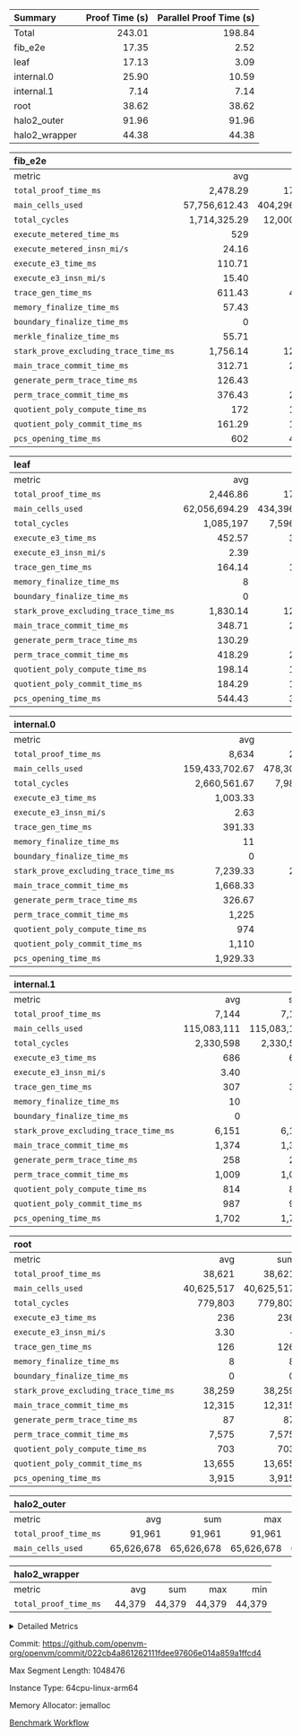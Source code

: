 | Summary | Proof Time (s) | Parallel Proof Time (s) |
|:---|---:|---:|
| Total |  243.01 |  198.84 |
| fib_e2e |  17.35 |  2.52 |
| leaf |  17.13 |  3.09 |
| internal.0 |  25.90 |  10.59 |
| internal.1 |  7.14 |  7.14 |
| root |  38.62 |  38.62 |
| halo2_outer |  91.96 |  91.96 |
| halo2_wrapper |  44.38 |  44.38 |


| fib_e2e |||||
|:---|---:|---:|---:|---:|
|metric|avg|sum|max|min|
| `total_proof_time_ms ` |  2,478.29 |  17,348 |  2,522 |  2,390 |
| `main_cells_used     ` |  57,756,612.43 |  404,296,287 |  58,897,797 |  51,100,890 |
| `total_cycles        ` |  1,714,325.29 |  12,000,277 |  1,747,600 |  1,515,177 |
| `execute_metered_time_ms` |  529 | -          | -          | -          |
| `execute_metered_insn_mi/s` |  24.16 | -          |  24.16 |  24.16 |
| `execute_e3_time_ms  ` |  110.71 |  775 |  114 |  101 |
| `execute_e3_insn_mi/s` |  15.40 | -          |  15.54 |  14.91 |
| `trace_gen_time_ms   ` |  611.43 |  4,280 |  658 |  463 |
| `memory_finalize_time_ms` |  57.43 |  402 |  61 |  56 |
| `boundary_finalize_time_ms` |  0 |  0 |  0 |  0 |
| `merkle_finalize_time_ms` |  55.71 |  390 |  59 |  55 |
| `stark_prove_excluding_trace_time_ms` |  1,756.14 |  12,293 |  1,815 |  1,734 |
| `main_trace_commit_time_ms` |  312.71 |  2,189 |  340 |  307 |
| `generate_perm_trace_time_ms` |  126.43 |  885 |  134 |  122 |
| `perm_trace_commit_time_ms` |  376.43 |  2,635 |  398 |  371 |
| `quotient_poly_compute_time_ms` |  172 |  1,204 |  181 |  165 |
| `quotient_poly_commit_time_ms` |  161.29 |  1,129 |  192 |  154 |
| `pcs_opening_time_ms ` |  602 |  4,214 |  610 |  598 |

| leaf |||||
|:---|---:|---:|---:|---:|
|metric|avg|sum|max|min|
| `total_proof_time_ms ` |  2,446.86 |  17,128 |  3,087 |  2,254 |
| `main_cells_used     ` |  62,056,694.29 |  434,396,860 |  69,972,690 |  59,336,135 |
| `total_cycles        ` |  1,085,197 |  7,596,379 |  1,244,932 |  1,029,453 |
| `execute_e3_time_ms  ` |  452.57 |  3,168 |  481 |  441 |
| `execute_e3_insn_mi/s` |  2.39 | -          |  2.59 |  2.31 |
| `trace_gen_time_ms   ` |  164.14 |  1,149 |  190 |  150 |
| `memory_finalize_time_ms` |  8 |  56 |  8 |  8 |
| `boundary_finalize_time_ms` |  0 |  0 |  0 |  0 |
| `stark_prove_excluding_trace_time_ms` |  1,830.14 |  12,811 |  2,426 |  1,657 |
| `main_trace_commit_time_ms` |  348.71 |  2,441 |  451 |  317 |
| `generate_perm_trace_time_ms` |  130.29 |  912 |  178 |  117 |
| `perm_trace_commit_time_ms` |  418.29 |  2,928 |  565 |  371 |
| `quotient_poly_compute_time_ms` |  198.14 |  1,387 |  245 |  176 |
| `quotient_poly_commit_time_ms` |  184.29 |  1,290 |  242 |  167 |
| `pcs_opening_time_ms ` |  544.43 |  3,811 |  737 |  486 |

| internal.0 |||||
|:---|---:|---:|---:|---:|
|metric|avg|sum|max|min|
| `total_proof_time_ms ` |  8,634 |  25,902 |  10,593 |  4,729 |
| `main_cells_used     ` |  159,433,702.67 |  478,301,108 |  205,758,827 |  68,557,107 |
| `total_cycles        ` |  2,660,561.67 |  7,981,685 |  3,422,816 |  1,151,467 |
| `execute_e3_time_ms  ` |  1,003.33 |  3,010 |  1,290 |  449 |
| `execute_e3_insn_mi/s` |  2.63 | -          |  2.68 |  2.56 |
| `trace_gen_time_ms   ` |  391.33 |  1,174 |  500 |  182 |
| `memory_finalize_time_ms` |  11 |  33 |  13 |  9 |
| `boundary_finalize_time_ms` |  0 |  0 |  0 |  0 |
| `stark_prove_excluding_trace_time_ms` |  7,239.33 |  21,718 |  8,811 |  4,098 |
| `main_trace_commit_time_ms` |  1,668.33 |  5,005 |  2,087 |  835 |
| `generate_perm_trace_time_ms` |  326.67 |  980 |  405 |  174 |
| `perm_trace_commit_time_ms` |  1,225 |  3,675 |  1,504 |  667 |
| `quotient_poly_compute_time_ms` |  974 |  2,922 |  1,209 |  513 |
| `quotient_poly_commit_time_ms` |  1,110 |  3,330 |  1,313 |  705 |
| `pcs_opening_time_ms ` |  1,929.33 |  5,788 |  2,299 |  1,199 |

| internal.1 |||||
|:---|---:|---:|---:|---:|
|metric|avg|sum|max|min|
| `total_proof_time_ms ` |  7,144 |  7,144 |  7,144 |  7,144 |
| `main_cells_used     ` |  115,083,111 |  115,083,111 |  115,083,111 |  115,083,111 |
| `total_cycles        ` |  2,330,598 |  2,330,598 |  2,330,598 |  2,330,598 |
| `execute_e3_time_ms  ` |  686 |  686 |  686 |  686 |
| `execute_e3_insn_mi/s` |  3.40 | -          |  3.40 |  3.40 |
| `trace_gen_time_ms   ` |  307 |  307 |  307 |  307 |
| `memory_finalize_time_ms` |  10 |  10 |  10 |  10 |
| `boundary_finalize_time_ms` |  0 |  0 |  0 |  0 |
| `stark_prove_excluding_trace_time_ms` |  6,151 |  6,151 |  6,151 |  6,151 |
| `main_trace_commit_time_ms` |  1,374 |  1,374 |  1,374 |  1,374 |
| `generate_perm_trace_time_ms` |  258 |  258 |  258 |  258 |
| `perm_trace_commit_time_ms` |  1,009 |  1,009 |  1,009 |  1,009 |
| `quotient_poly_compute_time_ms` |  814 |  814 |  814 |  814 |
| `quotient_poly_commit_time_ms` |  987 |  987 |  987 |  987 |
| `pcs_opening_time_ms ` |  1,702 |  1,702 |  1,702 |  1,702 |

| root |||||
|:---|---:|---:|---:|---:|
|metric|avg|sum|max|min|
| `total_proof_time_ms ` |  38,621 |  38,621 |  38,621 |  38,621 |
| `main_cells_used     ` |  40,625,517 |  40,625,517 |  40,625,517 |  40,625,517 |
| `total_cycles        ` |  779,803 |  779,803 |  779,803 |  779,803 |
| `execute_e3_time_ms  ` |  236 |  236 |  236 |  236 |
| `execute_e3_insn_mi/s` |  3.30 | -          |  3.30 |  3.30 |
| `trace_gen_time_ms   ` |  126 |  126 |  126 |  126 |
| `memory_finalize_time_ms` |  8 |  8 |  8 |  8 |
| `boundary_finalize_time_ms` |  0 |  0 |  0 |  0 |
| `stark_prove_excluding_trace_time_ms` |  38,259 |  38,259 |  38,259 |  38,259 |
| `main_trace_commit_time_ms` |  12,315 |  12,315 |  12,315 |  12,315 |
| `generate_perm_trace_time_ms` |  87 |  87 |  87 |  87 |
| `perm_trace_commit_time_ms` |  7,575 |  7,575 |  7,575 |  7,575 |
| `quotient_poly_compute_time_ms` |  703 |  703 |  703 |  703 |
| `quotient_poly_commit_time_ms` |  13,655 |  13,655 |  13,655 |  13,655 |
| `pcs_opening_time_ms ` |  3,915 |  3,915 |  3,915 |  3,915 |

| halo2_outer |||||
|:---|---:|---:|---:|---:|
|metric|avg|sum|max|min|
| `total_proof_time_ms ` |  91,961 |  91,961 |  91,961 |  91,961 |
| `main_cells_used     ` |  65,626,678 |  65,626,678 |  65,626,678 |  65,626,678 |

| halo2_wrapper |||||
|:---|---:|---:|---:|---:|
|metric|avg|sum|max|min|
| `total_proof_time_ms ` |  44,379 |  44,379 |  44,379 |  44,379 |



<details>
<summary>Detailed Metrics</summary>

|  | prove_time_ms | prove_for_evm_time_ms | memory_finalize_time_ms | insns | execute_metered_time_ms | execute_metered_insn_mi/s | execute_e3_time_ms | execute_e3_insn_mi/s | boundary_finalize_time_ms | app proof_time_ms | agg_layer_time_ms |
| --- | --- | --- | --- | --- | --- | --- | --- | --- | --- | --- |
|  | 91,976 | 44,379 | 8 | 779,804 | 210 | 3.70 | 235 | 3.31 | 0 | 41,697 | 38,638 | 

| group | total_proof_time_ms | single_leaf_agg_time_ms | single_internal_agg_time_ms | num_segments | num_children | memory_to_vec_partition_time_ms | main_cells_used | insns | fri.log_blowup | execute_segment_time_ms | execute_metered_time_ms | execute_metered_insn_mi/s |
| --- | --- | --- | --- | --- | --- | --- | --- | --- | --- | --- | --- | --- |
| fib_e2e |  |  |  | 7 |  | 24 |  | 12,000,278 | 1 | 5,790 | 529 | 24.16 | 
| halo2_outer | 91,961 |  |  |  |  |  | 65,626,678 |  |  |  |  |  | 
| halo2_wrapper | 44,379 |  |  |  |  |  |  |  |  |  |  |  | 
| internal.0 |  |  | 4,861 |  | 3 |  |  |  | 2 |  |  |  | 
| internal.1 |  |  | 7,276 |  | 3 |  |  |  | 2 |  |  |  | 
| leaf |  | 2,823 |  |  | 1 |  |  |  | 1 |  |  |  | 

| group | air_name | idx | rows | prep_cols | perm_cols | main_cols | cells |
| --- | --- | --- | --- | --- | --- | --- | --- |
| internal.0 | AccessAdapterAir<2> | 0 | 1,048,576 |  | 12 | 11 | 24,117,248 | 
| internal.0 | AccessAdapterAir<2> | 1 | 1,048,576 |  | 12 | 11 | 24,117,248 | 
| internal.0 | AccessAdapterAir<2> | 2 | 524,288 |  | 12 | 11 | 12,058,624 | 
| internal.0 | AccessAdapterAir<4> | 0 | 524,288 |  | 12 | 13 | 13,107,200 | 
| internal.0 | AccessAdapterAir<4> | 1 | 524,288 |  | 12 | 13 | 13,107,200 | 
| internal.0 | AccessAdapterAir<4> | 2 | 262,144 |  | 12 | 13 | 6,553,600 | 
| internal.0 | AccessAdapterAir<8> | 0 | 16,384 |  | 12 | 17 | 475,136 | 
| internal.0 | AccessAdapterAir<8> | 1 | 16,384 |  | 12 | 17 | 475,136 | 
| internal.0 | AccessAdapterAir<8> | 2 | 4,096 |  | 12 | 17 | 118,784 | 
| internal.0 | FriReducedOpeningAir | 0 | 1,048,576 |  | 44 | 27 | 74,448,896 | 
| internal.0 | FriReducedOpeningAir | 1 | 1,048,576 |  | 44 | 27 | 74,448,896 | 
| internal.0 | FriReducedOpeningAir | 2 | 524,288 |  | 44 | 27 | 37,224,448 | 
| internal.0 | JalRangeCheckAir | 0 | 131,072 |  | 16 | 12 | 3,670,016 | 
| internal.0 | JalRangeCheckAir | 1 | 131,072 |  | 16 | 12 | 3,670,016 | 
| internal.0 | JalRangeCheckAir | 2 | 65,536 |  | 16 | 12 | 1,835,008 | 
| internal.0 | NativePoseidon2Air<BabyBearParameters>, 1> | 0 | 262,144 |  | 160 | 398 | 146,276,352 | 
| internal.0 | NativePoseidon2Air<BabyBearParameters>, 1> | 1 | 262,144 |  | 160 | 398 | 146,276,352 | 
| internal.0 | NativePoseidon2Air<BabyBearParameters>, 1> | 2 | 65,536 |  | 160 | 398 | 36,569,088 | 
| internal.0 | PhantomAir | 0 | 65,536 |  | 8 | 6 | 917,504 | 
| internal.0 | PhantomAir | 1 | 65,536 |  | 8 | 6 | 917,504 | 
| internal.0 | PhantomAir | 2 | 16,384 |  | 8 | 6 | 229,376 | 
| internal.0 | ProgramAir | 0 | 131,072 |  | 8 | 10 | 2,359,296 | 
| internal.0 | ProgramAir | 1 | 131,072 |  | 8 | 10 | 2,359,296 | 
| internal.0 | ProgramAir | 2 | 131,072 |  | 8 | 10 | 2,359,296 | 
| internal.0 | VariableRangeCheckerAir | 0 | 262,144 | 2 | 8 | 1 | 2,359,296 | 
| internal.0 | VariableRangeCheckerAir | 1 | 262,144 | 2 | 8 | 1 | 2,359,296 | 
| internal.0 | VariableRangeCheckerAir | 2 | 262,144 | 2 | 8 | 1 | 2,359,296 | 
| internal.0 | VmAirWrapper<AluNativeAdapterAir, FieldArithmeticCoreAir> | 0 | 2,097,152 |  | 20 | 29 | 102,760,448 | 
| internal.0 | VmAirWrapper<AluNativeAdapterAir, FieldArithmeticCoreAir> | 1 | 2,097,152 |  | 20 | 29 | 102,760,448 | 
| internal.0 | VmAirWrapper<AluNativeAdapterAir, FieldArithmeticCoreAir> | 2 | 1,048,576 |  | 20 | 29 | 51,380,224 | 
| internal.0 | VmAirWrapper<BranchNativeAdapterAir, BranchEqualCoreAir<1> | 0 | 524,288 |  | 16 | 23 | 20,447,232 | 
| internal.0 | VmAirWrapper<BranchNativeAdapterAir, BranchEqualCoreAir<1> | 1 | 524,288 |  | 16 | 23 | 20,447,232 | 
| internal.0 | VmAirWrapper<BranchNativeAdapterAir, BranchEqualCoreAir<1> | 2 | 131,072 |  | 16 | 23 | 5,111,808 | 
| internal.0 | VmAirWrapper<NativeAdapterAir<2, 0>, PublicValuesCoreAir> | 0 | 64 |  | 16 | 23 | 2,496 | 
| internal.0 | VmAirWrapper<NativeAdapterAir<2, 0>, PublicValuesCoreAir> | 1 | 64 |  | 16 | 23 | 2,496 | 
| internal.0 | VmAirWrapper<NativeAdapterAir<2, 0>, PublicValuesCoreAir> | 2 | 64 |  | 16 | 23 | 2,496 | 
| internal.0 | VmAirWrapper<NativeLoadStoreAdapterAir<1>, NativeLoadStoreCoreAir<1> | 0 | 1,048,576 |  | 24 | 21 | 47,185,920 | 
| internal.0 | VmAirWrapper<NativeLoadStoreAdapterAir<1>, NativeLoadStoreCoreAir<1> | 1 | 1,048,576 |  | 24 | 21 | 47,185,920 | 
| internal.0 | VmAirWrapper<NativeLoadStoreAdapterAir<1>, NativeLoadStoreCoreAir<1> | 2 | 262,144 |  | 24 | 21 | 11,796,480 | 
| internal.0 | VmAirWrapper<NativeLoadStoreAdapterAir<4>, NativeLoadStoreCoreAir<4> | 0 | 262,144 |  | 24 | 27 | 13,369,344 | 
| internal.0 | VmAirWrapper<NativeLoadStoreAdapterAir<4>, NativeLoadStoreCoreAir<4> | 1 | 262,144 |  | 24 | 27 | 13,369,344 | 
| internal.0 | VmAirWrapper<NativeLoadStoreAdapterAir<4>, NativeLoadStoreCoreAir<4> | 2 | 131,072 |  | 24 | 27 | 6,684,672 | 
| internal.0 | VmAirWrapper<NativeVectorizedAdapterAir<4>, FieldExtensionCoreAir> | 0 | 262,144 |  | 20 | 38 | 15,204,352 | 
| internal.0 | VmAirWrapper<NativeVectorizedAdapterAir<4>, FieldExtensionCoreAir> | 1 | 262,144 |  | 20 | 38 | 15,204,352 | 
| internal.0 | VmAirWrapper<NativeVectorizedAdapterAir<4>, FieldExtensionCoreAir> | 2 | 131,072 |  | 20 | 38 | 7,602,176 | 
| internal.0 | VmConnectorAir | 0 | 2 | 1 | 12 | 5 | 34 | 
| internal.0 | VmConnectorAir | 1 | 2 | 1 | 12 | 5 | 34 | 
| internal.0 | VmConnectorAir | 2 | 2 | 1 | 12 | 5 | 34 | 
| internal.0 | VolatileBoundaryAir | 0 | 262,144 |  | 12 | 12 | 6,291,456 | 
| internal.0 | VolatileBoundaryAir | 1 | 262,144 |  | 12 | 12 | 6,291,456 | 
| internal.0 | VolatileBoundaryAir | 2 | 131,072 |  | 12 | 12 | 3,145,728 | 
| internal.1 | AccessAdapterAir<2> | 3 | 524,288 |  | 12 | 11 | 12,058,624 | 
| internal.1 | AccessAdapterAir<4> | 3 | 262,144 |  | 12 | 13 | 6,553,600 | 
| internal.1 | AccessAdapterAir<8> | 3 | 8,192 |  | 12 | 17 | 237,568 | 
| internal.1 | FriReducedOpeningAir | 3 | 524,288 |  | 44 | 27 | 37,224,448 | 
| internal.1 | JalRangeCheckAir | 3 | 131,072 |  | 16 | 12 | 3,670,016 | 
| internal.1 | NativePoseidon2Air<BabyBearParameters>, 1> | 3 | 131,072 |  | 160 | 398 | 73,138,176 | 
| internal.1 | PhantomAir | 3 | 32,768 |  | 8 | 6 | 458,752 | 
| internal.1 | ProgramAir | 3 | 131,072 |  | 8 | 10 | 2,359,296 | 
| internal.1 | VariableRangeCheckerAir | 3 | 262,144 | 2 | 8 | 1 | 2,359,296 | 
| internal.1 | VmAirWrapper<AluNativeAdapterAir, FieldArithmeticCoreAir> | 3 | 2,097,152 |  | 20 | 29 | 102,760,448 | 
| internal.1 | VmAirWrapper<BranchNativeAdapterAir, BranchEqualCoreAir<1> | 3 | 262,144 |  | 16 | 23 | 10,223,616 | 
| internal.1 | VmAirWrapper<NativeAdapterAir<2, 0>, PublicValuesCoreAir> | 3 | 64 |  | 16 | 23 | 2,496 | 
| internal.1 | VmAirWrapper<NativeLoadStoreAdapterAir<1>, NativeLoadStoreCoreAir<1> | 3 | 524,288 |  | 24 | 21 | 23,592,960 | 
| internal.1 | VmAirWrapper<NativeLoadStoreAdapterAir<4>, NativeLoadStoreCoreAir<4> | 3 | 131,072 |  | 24 | 27 | 6,684,672 | 
| internal.1 | VmAirWrapper<NativeVectorizedAdapterAir<4>, FieldExtensionCoreAir> | 3 | 262,144 |  | 20 | 38 | 15,204,352 | 
| internal.1 | VmConnectorAir | 3 | 2 | 1 | 12 | 5 | 34 | 
| internal.1 | VolatileBoundaryAir | 3 | 262,144 |  | 12 | 12 | 6,291,456 | 
| leaf | AccessAdapterAir<2> | 0 | 262,144 |  | 16 | 11 | 7,077,888 | 
| leaf | AccessAdapterAir<2> | 1 | 262,144 |  | 16 | 11 | 7,077,888 | 
| leaf | AccessAdapterAir<2> | 2 | 262,144 |  | 16 | 11 | 7,077,888 | 
| leaf | AccessAdapterAir<2> | 3 | 262,144 |  | 16 | 11 | 7,077,888 | 
| leaf | AccessAdapterAir<2> | 4 | 262,144 |  | 16 | 11 | 7,077,888 | 
| leaf | AccessAdapterAir<2> | 5 | 262,144 |  | 16 | 11 | 7,077,888 | 
| leaf | AccessAdapterAir<2> | 6 | 262,144 |  | 16 | 11 | 7,077,888 | 
| leaf | AccessAdapterAir<4> | 0 | 131,072 |  | 16 | 13 | 3,801,088 | 
| leaf | AccessAdapterAir<4> | 1 | 131,072 |  | 16 | 13 | 3,801,088 | 
| leaf | AccessAdapterAir<4> | 2 | 131,072 |  | 16 | 13 | 3,801,088 | 
| leaf | AccessAdapterAir<4> | 3 | 131,072 |  | 16 | 13 | 3,801,088 | 
| leaf | AccessAdapterAir<4> | 4 | 131,072 |  | 16 | 13 | 3,801,088 | 
| leaf | AccessAdapterAir<4> | 5 | 131,072 |  | 16 | 13 | 3,801,088 | 
| leaf | AccessAdapterAir<4> | 6 | 131,072 |  | 16 | 13 | 3,801,088 | 
| leaf | AccessAdapterAir<8> | 0 | 4,096 |  | 16 | 17 | 135,168 | 
| leaf | AccessAdapterAir<8> | 1 | 2,048 |  | 16 | 17 | 67,584 | 
| leaf | AccessAdapterAir<8> | 2 | 2,048 |  | 16 | 17 | 67,584 | 
| leaf | AccessAdapterAir<8> | 3 | 2,048 |  | 16 | 17 | 67,584 | 
| leaf | AccessAdapterAir<8> | 4 | 2,048 |  | 16 | 17 | 67,584 | 
| leaf | AccessAdapterAir<8> | 5 | 2,048 |  | 16 | 17 | 67,584 | 
| leaf | AccessAdapterAir<8> | 6 | 4,096 |  | 16 | 17 | 135,168 | 
| leaf | FriReducedOpeningAir | 0 | 524,288 |  | 84 | 27 | 58,195,968 | 
| leaf | FriReducedOpeningAir | 1 | 262,144 |  | 84 | 27 | 29,097,984 | 
| leaf | FriReducedOpeningAir | 2 | 262,144 |  | 84 | 27 | 29,097,984 | 
| leaf | FriReducedOpeningAir | 3 | 262,144 |  | 84 | 27 | 29,097,984 | 
| leaf | FriReducedOpeningAir | 4 | 262,144 |  | 84 | 27 | 29,097,984 | 
| leaf | FriReducedOpeningAir | 5 | 262,144 |  | 84 | 27 | 29,097,984 | 
| leaf | FriReducedOpeningAir | 6 | 262,144 |  | 84 | 27 | 29,097,984 | 
| leaf | JalRangeCheckAir | 0 | 65,536 |  | 28 | 12 | 2,621,440 | 
| leaf | JalRangeCheckAir | 1 | 65,536 |  | 28 | 12 | 2,621,440 | 
| leaf | JalRangeCheckAir | 2 | 65,536 |  | 28 | 12 | 2,621,440 | 
| leaf | JalRangeCheckAir | 3 | 65,536 |  | 28 | 12 | 2,621,440 | 
| leaf | JalRangeCheckAir | 4 | 65,536 |  | 28 | 12 | 2,621,440 | 
| leaf | JalRangeCheckAir | 5 | 65,536 |  | 28 | 12 | 2,621,440 | 
| leaf | JalRangeCheckAir | 6 | 65,536 |  | 28 | 12 | 2,621,440 | 
| leaf | NativePoseidon2Air<BabyBearParameters>, 1> | 0 | 65,536 |  | 312 | 398 | 46,530,560 | 
| leaf | NativePoseidon2Air<BabyBearParameters>, 1> | 1 | 65,536 |  | 312 | 398 | 46,530,560 | 
| leaf | NativePoseidon2Air<BabyBearParameters>, 1> | 2 | 65,536 |  | 312 | 398 | 46,530,560 | 
| leaf | NativePoseidon2Air<BabyBearParameters>, 1> | 3 | 65,536 |  | 312 | 398 | 46,530,560 | 
| leaf | NativePoseidon2Air<BabyBearParameters>, 1> | 4 | 65,536 |  | 312 | 398 | 46,530,560 | 
| leaf | NativePoseidon2Air<BabyBearParameters>, 1> | 5 | 65,536 |  | 312 | 398 | 46,530,560 | 
| leaf | NativePoseidon2Air<BabyBearParameters>, 1> | 6 | 65,536 |  | 312 | 398 | 46,530,560 | 
| leaf | PhantomAir | 0 | 32,768 |  | 12 | 6 | 589,824 | 
| leaf | PhantomAir | 1 | 16,384 |  | 12 | 6 | 294,912 | 
| leaf | PhantomAir | 2 | 16,384 |  | 12 | 6 | 294,912 | 
| leaf | PhantomAir | 3 | 16,384 |  | 12 | 6 | 294,912 | 
| leaf | PhantomAir | 4 | 16,384 |  | 12 | 6 | 294,912 | 
| leaf | PhantomAir | 5 | 16,384 |  | 12 | 6 | 294,912 | 
| leaf | PhantomAir | 6 | 32,768 |  | 12 | 6 | 589,824 | 
| leaf | ProgramAir | 0 | 131,072 |  | 8 | 10 | 2,359,296 | 
| leaf | ProgramAir | 1 | 131,072 |  | 8 | 10 | 2,359,296 | 
| leaf | ProgramAir | 2 | 131,072 |  | 8 | 10 | 2,359,296 | 
| leaf | ProgramAir | 3 | 131,072 |  | 8 | 10 | 2,359,296 | 
| leaf | ProgramAir | 4 | 131,072 |  | 8 | 10 | 2,359,296 | 
| leaf | ProgramAir | 5 | 131,072 |  | 8 | 10 | 2,359,296 | 
| leaf | ProgramAir | 6 | 131,072 |  | 8 | 10 | 2,359,296 | 
| leaf | VariableRangeCheckerAir | 0 | 262,144 | 2 | 8 | 1 | 2,359,296 | 
| leaf | VariableRangeCheckerAir | 1 | 262,144 | 2 | 8 | 1 | 2,359,296 | 
| leaf | VariableRangeCheckerAir | 2 | 262,144 | 2 | 8 | 1 | 2,359,296 | 
| leaf | VariableRangeCheckerAir | 3 | 262,144 | 2 | 8 | 1 | 2,359,296 | 
| leaf | VariableRangeCheckerAir | 4 | 262,144 | 2 | 8 | 1 | 2,359,296 | 
| leaf | VariableRangeCheckerAir | 5 | 262,144 | 2 | 8 | 1 | 2,359,296 | 
| leaf | VariableRangeCheckerAir | 6 | 262,144 | 2 | 8 | 1 | 2,359,296 | 
| leaf | VmAirWrapper<AluNativeAdapterAir, FieldArithmeticCoreAir> | 0 | 1,048,576 |  | 36 | 29 | 68,157,440 | 
| leaf | VmAirWrapper<AluNativeAdapterAir, FieldArithmeticCoreAir> | 1 | 524,288 |  | 36 | 29 | 34,078,720 | 
| leaf | VmAirWrapper<AluNativeAdapterAir, FieldArithmeticCoreAir> | 2 | 524,288 |  | 36 | 29 | 34,078,720 | 
| leaf | VmAirWrapper<AluNativeAdapterAir, FieldArithmeticCoreAir> | 3 | 524,288 |  | 36 | 29 | 34,078,720 | 
| leaf | VmAirWrapper<AluNativeAdapterAir, FieldArithmeticCoreAir> | 4 | 524,288 |  | 36 | 29 | 34,078,720 | 
| leaf | VmAirWrapper<AluNativeAdapterAir, FieldArithmeticCoreAir> | 5 | 524,288 |  | 36 | 29 | 34,078,720 | 
| leaf | VmAirWrapper<AluNativeAdapterAir, FieldArithmeticCoreAir> | 6 | 1,048,576 |  | 36 | 29 | 68,157,440 | 
| leaf | VmAirWrapper<BranchNativeAdapterAir, BranchEqualCoreAir<1> | 0 | 131,072 |  | 28 | 23 | 6,684,672 | 
| leaf | VmAirWrapper<BranchNativeAdapterAir, BranchEqualCoreAir<1> | 1 | 131,072 |  | 28 | 23 | 6,684,672 | 
| leaf | VmAirWrapper<BranchNativeAdapterAir, BranchEqualCoreAir<1> | 2 | 131,072 |  | 28 | 23 | 6,684,672 | 
| leaf | VmAirWrapper<BranchNativeAdapterAir, BranchEqualCoreAir<1> | 3 | 131,072 |  | 28 | 23 | 6,684,672 | 
| leaf | VmAirWrapper<BranchNativeAdapterAir, BranchEqualCoreAir<1> | 4 | 131,072 |  | 28 | 23 | 6,684,672 | 
| leaf | VmAirWrapper<BranchNativeAdapterAir, BranchEqualCoreAir<1> | 5 | 131,072 |  | 28 | 23 | 6,684,672 | 
| leaf | VmAirWrapper<BranchNativeAdapterAir, BranchEqualCoreAir<1> | 6 | 131,072 |  | 28 | 23 | 6,684,672 | 
| leaf | VmAirWrapper<NativeAdapterAir<2, 0>, PublicValuesCoreAir> | 0 | 64 |  | 28 | 27 | 3,520 | 
| leaf | VmAirWrapper<NativeAdapterAir<2, 0>, PublicValuesCoreAir> | 1 | 64 |  | 28 | 27 | 3,520 | 
| leaf | VmAirWrapper<NativeAdapterAir<2, 0>, PublicValuesCoreAir> | 2 | 64 |  | 28 | 27 | 3,520 | 
| leaf | VmAirWrapper<NativeAdapterAir<2, 0>, PublicValuesCoreAir> | 3 | 64 |  | 28 | 27 | 3,520 | 
| leaf | VmAirWrapper<NativeAdapterAir<2, 0>, PublicValuesCoreAir> | 4 | 64 |  | 28 | 27 | 3,520 | 
| leaf | VmAirWrapper<NativeAdapterAir<2, 0>, PublicValuesCoreAir> | 5 | 64 |  | 28 | 27 | 3,520 | 
| leaf | VmAirWrapper<NativeAdapterAir<2, 0>, PublicValuesCoreAir> | 6 | 64 |  | 28 | 27 | 3,520 | 
| leaf | VmAirWrapper<NativeLoadStoreAdapterAir<1>, NativeLoadStoreCoreAir<1> | 0 | 524,288 |  | 40 | 21 | 31,981,568 | 
| leaf | VmAirWrapper<NativeLoadStoreAdapterAir<1>, NativeLoadStoreCoreAir<1> | 1 | 262,144 |  | 40 | 21 | 15,990,784 | 
| leaf | VmAirWrapper<NativeLoadStoreAdapterAir<1>, NativeLoadStoreCoreAir<1> | 2 | 262,144 |  | 40 | 21 | 15,990,784 | 
| leaf | VmAirWrapper<NativeLoadStoreAdapterAir<1>, NativeLoadStoreCoreAir<1> | 3 | 262,144 |  | 40 | 21 | 15,990,784 | 
| leaf | VmAirWrapper<NativeLoadStoreAdapterAir<1>, NativeLoadStoreCoreAir<1> | 4 | 262,144 |  | 40 | 21 | 15,990,784 | 
| leaf | VmAirWrapper<NativeLoadStoreAdapterAir<1>, NativeLoadStoreCoreAir<1> | 5 | 262,144 |  | 40 | 21 | 15,990,784 | 
| leaf | VmAirWrapper<NativeLoadStoreAdapterAir<1>, NativeLoadStoreCoreAir<1> | 6 | 262,144 |  | 40 | 21 | 15,990,784 | 
| leaf | VmAirWrapper<NativeLoadStoreAdapterAir<4>, NativeLoadStoreCoreAir<4> | 0 | 131,072 |  | 40 | 27 | 8,781,824 | 
| leaf | VmAirWrapper<NativeLoadStoreAdapterAir<4>, NativeLoadStoreCoreAir<4> | 1 | 131,072 |  | 40 | 27 | 8,781,824 | 
| leaf | VmAirWrapper<NativeLoadStoreAdapterAir<4>, NativeLoadStoreCoreAir<4> | 2 | 131,072 |  | 40 | 27 | 8,781,824 | 
| leaf | VmAirWrapper<NativeLoadStoreAdapterAir<4>, NativeLoadStoreCoreAir<4> | 3 | 131,072 |  | 40 | 27 | 8,781,824 | 
| leaf | VmAirWrapper<NativeLoadStoreAdapterAir<4>, NativeLoadStoreCoreAir<4> | 4 | 131,072 |  | 40 | 27 | 8,781,824 | 
| leaf | VmAirWrapper<NativeLoadStoreAdapterAir<4>, NativeLoadStoreCoreAir<4> | 5 | 131,072 |  | 40 | 27 | 8,781,824 | 
| leaf | VmAirWrapper<NativeLoadStoreAdapterAir<4>, NativeLoadStoreCoreAir<4> | 6 | 131,072 |  | 40 | 27 | 8,781,824 | 
| leaf | VmAirWrapper<NativeVectorizedAdapterAir<4>, FieldExtensionCoreAir> | 0 | 131,072 |  | 36 | 38 | 9,699,328 | 
| leaf | VmAirWrapper<NativeVectorizedAdapterAir<4>, FieldExtensionCoreAir> | 1 | 131,072 |  | 36 | 38 | 9,699,328 | 
| leaf | VmAirWrapper<NativeVectorizedAdapterAir<4>, FieldExtensionCoreAir> | 2 | 131,072 |  | 36 | 38 | 9,699,328 | 
| leaf | VmAirWrapper<NativeVectorizedAdapterAir<4>, FieldExtensionCoreAir> | 3 | 131,072 |  | 36 | 38 | 9,699,328 | 
| leaf | VmAirWrapper<NativeVectorizedAdapterAir<4>, FieldExtensionCoreAir> | 4 | 131,072 |  | 36 | 38 | 9,699,328 | 
| leaf | VmAirWrapper<NativeVectorizedAdapterAir<4>, FieldExtensionCoreAir> | 5 | 131,072 |  | 36 | 38 | 9,699,328 | 
| leaf | VmAirWrapper<NativeVectorizedAdapterAir<4>, FieldExtensionCoreAir> | 6 | 131,072 |  | 36 | 38 | 9,699,328 | 
| leaf | VmConnectorAir | 0 | 2 | 1 | 16 | 5 | 42 | 
| leaf | VmConnectorAir | 1 | 2 | 1 | 16 | 5 | 42 | 
| leaf | VmConnectorAir | 2 | 2 | 1 | 16 | 5 | 42 | 
| leaf | VmConnectorAir | 3 | 2 | 1 | 16 | 5 | 42 | 
| leaf | VmConnectorAir | 4 | 2 | 1 | 16 | 5 | 42 | 
| leaf | VmConnectorAir | 5 | 2 | 1 | 16 | 5 | 42 | 
| leaf | VmConnectorAir | 6 | 2 | 1 | 16 | 5 | 42 | 
| leaf | VolatileBoundaryAir | 0 | 131,072 |  | 20 | 12 | 4,194,304 | 
| leaf | VolatileBoundaryAir | 1 | 131,072 |  | 20 | 12 | 4,194,304 | 
| leaf | VolatileBoundaryAir | 2 | 131,072 |  | 20 | 12 | 4,194,304 | 
| leaf | VolatileBoundaryAir | 3 | 131,072 |  | 20 | 12 | 4,194,304 | 
| leaf | VolatileBoundaryAir | 4 | 131,072 |  | 20 | 12 | 4,194,304 | 
| leaf | VolatileBoundaryAir | 5 | 131,072 |  | 20 | 12 | 4,194,304 | 
| leaf | VolatileBoundaryAir | 6 | 131,072 |  | 20 | 12 | 4,194,304 | 
| root | AccessAdapterAir<2> | 0 | 262,144 |  | 8 | 11 | 4,980,736 | 
| root | AccessAdapterAir<4> | 0 | 131,072 |  | 8 | 13 | 2,752,512 | 
| root | AccessAdapterAir<8> | 0 | 4,096 |  | 8 | 17 | 102,400 | 
| root | FriReducedOpeningAir | 0 | 131,072 |  | 24 | 27 | 6,684,672 | 
| root | JalRangeCheckAir | 0 | 32,768 |  | 12 | 12 | 786,432 | 
| root | NativePoseidon2Air<BabyBearParameters>, 1> | 0 | 32,768 |  | 84 | 398 | 15,794,176 | 
| root | PhantomAir | 0 | 8,192 |  | 8 | 6 | 114,688 | 
| root | ProgramAir | 0 | 131,072 |  | 8 | 10 | 2,359,296 | 
| root | VariableRangeCheckerAir | 0 | 262,144 | 2 | 8 | 1 | 2,359,296 | 
| root | VmAirWrapper<AluNativeAdapterAir, FieldArithmeticCoreAir> | 0 | 524,288 |  | 12 | 29 | 21,495,808 | 
| root | VmAirWrapper<BranchNativeAdapterAir, BranchEqualCoreAir<1> | 0 | 131,072 |  | 12 | 23 | 4,587,520 | 
| root | VmAirWrapper<NativeAdapterAir<2, 0>, PublicValuesCoreAir> | 0 | 64 |  | 12 | 22 | 2,176 | 
| root | VmAirWrapper<NativeLoadStoreAdapterAir<1>, NativeLoadStoreCoreAir<1> | 0 | 262,144 |  | 16 | 21 | 9,699,328 | 
| root | VmAirWrapper<NativeLoadStoreAdapterAir<4>, NativeLoadStoreCoreAir<4> | 0 | 65,536 |  | 16 | 27 | 2,818,048 | 
| root | VmAirWrapper<NativeVectorizedAdapterAir<4>, FieldExtensionCoreAir> | 0 | 65,536 |  | 12 | 38 | 3,276,800 | 
| root | VmConnectorAir | 0 | 2 | 1 | 8 | 5 | 26 | 
| root | VolatileBoundaryAir | 0 | 131,072 |  | 8 | 12 | 2,621,440 | 

| group | air_name | segment | rows | prep_cols | perm_cols | main_cols | cells |
| --- | --- | --- | --- | --- | --- | --- | --- |
| fib_e2e | AccessAdapterAir<8> | 0 | 64 |  | 16 | 17 | 2,112 | 
| fib_e2e | AccessAdapterAir<8> | 1 | 16 |  | 16 | 17 | 528 | 
| fib_e2e | AccessAdapterAir<8> | 2 | 16 |  | 16 | 17 | 528 | 
| fib_e2e | AccessAdapterAir<8> | 3 | 16 |  | 16 | 17 | 528 | 
| fib_e2e | AccessAdapterAir<8> | 4 | 16 |  | 16 | 17 | 528 | 
| fib_e2e | AccessAdapterAir<8> | 5 | 16 |  | 16 | 17 | 528 | 
| fib_e2e | AccessAdapterAir<8> | 6 | 64 |  | 16 | 17 | 2,112 | 
| fib_e2e | BitwiseOperationLookupAir<8> | 0 | 65,536 | 3 | 8 | 2 | 655,360 | 
| fib_e2e | BitwiseOperationLookupAir<8> | 1 | 65,536 | 3 | 8 | 2 | 655,360 | 
| fib_e2e | BitwiseOperationLookupAir<8> | 2 | 65,536 | 3 | 8 | 2 | 655,360 | 
| fib_e2e | BitwiseOperationLookupAir<8> | 3 | 65,536 | 3 | 8 | 2 | 655,360 | 
| fib_e2e | BitwiseOperationLookupAir<8> | 4 | 65,536 | 3 | 8 | 2 | 655,360 | 
| fib_e2e | BitwiseOperationLookupAir<8> | 5 | 65,536 | 3 | 8 | 2 | 655,360 | 
| fib_e2e | BitwiseOperationLookupAir<8> | 6 | 65,536 | 3 | 8 | 2 | 655,360 | 
| fib_e2e | MemoryMerkleAir<8> | 0 | 256 |  | 16 | 32 | 12,288 | 
| fib_e2e | MemoryMerkleAir<8> | 1 | 128 |  | 16 | 32 | 6,144 | 
| fib_e2e | MemoryMerkleAir<8> | 2 | 128 |  | 16 | 32 | 6,144 | 
| fib_e2e | MemoryMerkleAir<8> | 3 | 128 |  | 16 | 32 | 6,144 | 
| fib_e2e | MemoryMerkleAir<8> | 4 | 128 |  | 16 | 32 | 6,144 | 
| fib_e2e | MemoryMerkleAir<8> | 5 | 128 |  | 16 | 32 | 6,144 | 
| fib_e2e | MemoryMerkleAir<8> | 6 | 256 |  | 16 | 32 | 12,288 | 
| fib_e2e | PersistentBoundaryAir<8> | 0 | 64 |  | 12 | 20 | 2,048 | 
| fib_e2e | PersistentBoundaryAir<8> | 1 | 16 |  | 12 | 20 | 512 | 
| fib_e2e | PersistentBoundaryAir<8> | 2 | 16 |  | 12 | 20 | 512 | 
| fib_e2e | PersistentBoundaryAir<8> | 3 | 16 |  | 12 | 20 | 512 | 
| fib_e2e | PersistentBoundaryAir<8> | 4 | 16 |  | 12 | 20 | 512 | 
| fib_e2e | PersistentBoundaryAir<8> | 5 | 16 |  | 12 | 20 | 512 | 
| fib_e2e | PersistentBoundaryAir<8> | 6 | 64 |  | 12 | 20 | 2,048 | 
| fib_e2e | PhantomAir | 0 | 1 |  | 12 | 6 | 18 | 
| fib_e2e | PhantomAir | 1 | 1 |  | 12 | 6 | 18 | 
| fib_e2e | PhantomAir | 2 | 1 |  | 12 | 6 | 18 | 
| fib_e2e | PhantomAir | 3 | 1 |  | 12 | 6 | 18 | 
| fib_e2e | PhantomAir | 4 | 1 |  | 12 | 6 | 18 | 
| fib_e2e | PhantomAir | 5 | 1 |  | 12 | 6 | 18 | 
| fib_e2e | PhantomAir | 6 | 1 |  | 12 | 6 | 18 | 
| fib_e2e | Poseidon2PeripheryAir<BabyBearParameters>, 1> | 0 | 256 |  | 8 | 300 | 78,848 | 
| fib_e2e | Poseidon2PeripheryAir<BabyBearParameters>, 1> | 1 | 128 |  | 8 | 300 | 39,424 | 
| fib_e2e | Poseidon2PeripheryAir<BabyBearParameters>, 1> | 2 | 128 |  | 8 | 300 | 39,424 | 
| fib_e2e | Poseidon2PeripheryAir<BabyBearParameters>, 1> | 3 | 128 |  | 8 | 300 | 39,424 | 
| fib_e2e | Poseidon2PeripheryAir<BabyBearParameters>, 1> | 4 | 128 |  | 8 | 300 | 39,424 | 
| fib_e2e | Poseidon2PeripheryAir<BabyBearParameters>, 1> | 5 | 128 |  | 8 | 300 | 39,424 | 
| fib_e2e | Poseidon2PeripheryAir<BabyBearParameters>, 1> | 6 | 512 |  | 8 | 300 | 157,696 | 
| fib_e2e | ProgramAir | 0 | 8,192 |  | 8 | 10 | 147,456 | 
| fib_e2e | ProgramAir | 1 | 8,192 |  | 8 | 10 | 147,456 | 
| fib_e2e | ProgramAir | 2 | 8,192 |  | 8 | 10 | 147,456 | 
| fib_e2e | ProgramAir | 3 | 8,192 |  | 8 | 10 | 147,456 | 
| fib_e2e | ProgramAir | 4 | 8,192 |  | 8 | 10 | 147,456 | 
| fib_e2e | ProgramAir | 5 | 8,192 |  | 8 | 10 | 147,456 | 
| fib_e2e | ProgramAir | 6 | 8,192 |  | 8 | 10 | 147,456 | 
| fib_e2e | RangeTupleCheckerAir<2> | 0 | 524,288 | 2 | 8 | 1 | 4,718,592 | 
| fib_e2e | RangeTupleCheckerAir<2> | 1 | 524,288 | 2 | 8 | 1 | 4,718,592 | 
| fib_e2e | RangeTupleCheckerAir<2> | 2 | 524,288 | 2 | 8 | 1 | 4,718,592 | 
| fib_e2e | RangeTupleCheckerAir<2> | 3 | 524,288 | 2 | 8 | 1 | 4,718,592 | 
| fib_e2e | RangeTupleCheckerAir<2> | 4 | 524,288 | 2 | 8 | 1 | 4,718,592 | 
| fib_e2e | RangeTupleCheckerAir<2> | 5 | 524,288 | 2 | 8 | 1 | 4,718,592 | 
| fib_e2e | RangeTupleCheckerAir<2> | 6 | 524,288 | 2 | 8 | 1 | 4,718,592 | 
| fib_e2e | Rv32HintStoreAir | 0 | 4 |  | 44 | 32 | 304 | 
| fib_e2e | VariableRangeCheckerAir | 0 | 262,144 | 2 | 8 | 1 | 2,359,296 | 
| fib_e2e | VariableRangeCheckerAir | 1 | 262,144 | 2 | 8 | 1 | 2,359,296 | 
| fib_e2e | VariableRangeCheckerAir | 2 | 262,144 | 2 | 8 | 1 | 2,359,296 | 
| fib_e2e | VariableRangeCheckerAir | 3 | 262,144 | 2 | 8 | 1 | 2,359,296 | 
| fib_e2e | VariableRangeCheckerAir | 4 | 262,144 | 2 | 8 | 1 | 2,359,296 | 
| fib_e2e | VariableRangeCheckerAir | 5 | 262,144 | 2 | 8 | 1 | 2,359,296 | 
| fib_e2e | VariableRangeCheckerAir | 6 | 262,144 | 2 | 8 | 1 | 2,359,296 | 
| fib_e2e | VmAirWrapper<Rv32BaseAluAdapterAir, BaseAluCoreAir<4, 8> | 0 | 1,048,576 |  | 52 | 36 | 92,274,688 | 
| fib_e2e | VmAirWrapper<Rv32BaseAluAdapterAir, BaseAluCoreAir<4, 8> | 1 | 1,048,576 |  | 52 | 36 | 92,274,688 | 
| fib_e2e | VmAirWrapper<Rv32BaseAluAdapterAir, BaseAluCoreAir<4, 8> | 2 | 1,048,576 |  | 52 | 36 | 92,274,688 | 
| fib_e2e | VmAirWrapper<Rv32BaseAluAdapterAir, BaseAluCoreAir<4, 8> | 3 | 1,048,576 |  | 52 | 36 | 92,274,688 | 
| fib_e2e | VmAirWrapper<Rv32BaseAluAdapterAir, BaseAluCoreAir<4, 8> | 4 | 1,048,576 |  | 52 | 36 | 92,274,688 | 
| fib_e2e | VmAirWrapper<Rv32BaseAluAdapterAir, BaseAluCoreAir<4, 8> | 5 | 1,048,576 |  | 52 | 36 | 92,274,688 | 
| fib_e2e | VmAirWrapper<Rv32BaseAluAdapterAir, BaseAluCoreAir<4, 8> | 6 | 1,048,576 |  | 52 | 36 | 92,274,688 | 
| fib_e2e | VmAirWrapper<Rv32BaseAluAdapterAir, LessThanCoreAir<4, 8> | 0 | 524,288 |  | 40 | 37 | 40,370,176 | 
| fib_e2e | VmAirWrapper<Rv32BaseAluAdapterAir, LessThanCoreAir<4, 8> | 1 | 524,288 |  | 40 | 37 | 40,370,176 | 
| fib_e2e | VmAirWrapper<Rv32BaseAluAdapterAir, LessThanCoreAir<4, 8> | 2 | 524,288 |  | 40 | 37 | 40,370,176 | 
| fib_e2e | VmAirWrapper<Rv32BaseAluAdapterAir, LessThanCoreAir<4, 8> | 3 | 524,288 |  | 40 | 37 | 40,370,176 | 
| fib_e2e | VmAirWrapper<Rv32BaseAluAdapterAir, LessThanCoreAir<4, 8> | 4 | 524,288 |  | 40 | 37 | 40,370,176 | 
| fib_e2e | VmAirWrapper<Rv32BaseAluAdapterAir, LessThanCoreAir<4, 8> | 5 | 524,288 |  | 40 | 37 | 40,370,176 | 
| fib_e2e | VmAirWrapper<Rv32BaseAluAdapterAir, LessThanCoreAir<4, 8> | 6 | 524,288 |  | 40 | 37 | 40,370,176 | 
| fib_e2e | VmAirWrapper<Rv32BranchAdapterAir, BranchEqualCoreAir<4> | 0 | 262,144 |  | 28 | 26 | 14,155,776 | 
| fib_e2e | VmAirWrapper<Rv32BranchAdapterAir, BranchEqualCoreAir<4> | 1 | 262,144 |  | 28 | 26 | 14,155,776 | 
| fib_e2e | VmAirWrapper<Rv32BranchAdapterAir, BranchEqualCoreAir<4> | 2 | 262,144 |  | 28 | 26 | 14,155,776 | 
| fib_e2e | VmAirWrapper<Rv32BranchAdapterAir, BranchEqualCoreAir<4> | 3 | 262,144 |  | 28 | 26 | 14,155,776 | 
| fib_e2e | VmAirWrapper<Rv32BranchAdapterAir, BranchEqualCoreAir<4> | 4 | 262,144 |  | 28 | 26 | 14,155,776 | 
| fib_e2e | VmAirWrapper<Rv32BranchAdapterAir, BranchEqualCoreAir<4> | 5 | 262,144 |  | 28 | 26 | 14,155,776 | 
| fib_e2e | VmAirWrapper<Rv32BranchAdapterAir, BranchEqualCoreAir<4> | 6 | 262,144 |  | 28 | 26 | 14,155,776 | 
| fib_e2e | VmAirWrapper<Rv32BranchAdapterAir, BranchLessThanCoreAir<4, 8> | 0 | 8 |  | 32 | 32 | 512 | 
| fib_e2e | VmAirWrapper<Rv32BranchAdapterAir, BranchLessThanCoreAir<4, 8> | 6 | 2 |  | 32 | 32 | 128 | 
| fib_e2e | VmAirWrapper<Rv32CondRdWriteAdapterAir, Rv32JalLuiCoreAir> | 0 | 131,072 |  | 28 | 18 | 6,029,312 | 
| fib_e2e | VmAirWrapper<Rv32CondRdWriteAdapterAir, Rv32JalLuiCoreAir> | 1 | 131,072 |  | 28 | 18 | 6,029,312 | 
| fib_e2e | VmAirWrapper<Rv32CondRdWriteAdapterAir, Rv32JalLuiCoreAir> | 2 | 131,072 |  | 28 | 18 | 6,029,312 | 
| fib_e2e | VmAirWrapper<Rv32CondRdWriteAdapterAir, Rv32JalLuiCoreAir> | 3 | 131,072 |  | 28 | 18 | 6,029,312 | 
| fib_e2e | VmAirWrapper<Rv32CondRdWriteAdapterAir, Rv32JalLuiCoreAir> | 4 | 131,072 |  | 28 | 18 | 6,029,312 | 
| fib_e2e | VmAirWrapper<Rv32CondRdWriteAdapterAir, Rv32JalLuiCoreAir> | 5 | 131,072 |  | 28 | 18 | 6,029,312 | 
| fib_e2e | VmAirWrapper<Rv32CondRdWriteAdapterAir, Rv32JalLuiCoreAir> | 6 | 131,072 |  | 28 | 18 | 6,029,312 | 
| fib_e2e | VmAirWrapper<Rv32JalrAdapterAir, Rv32JalrCoreAir> | 0 | 16 |  | 36 | 28 | 1,024 | 
| fib_e2e | VmAirWrapper<Rv32JalrAdapterAir, Rv32JalrCoreAir> | 6 | 16 |  | 36 | 28 | 1,024 | 
| fib_e2e | VmAirWrapper<Rv32LoadStoreAdapterAir, LoadStoreCoreAir<4> | 0 | 32 |  | 52 | 41 | 2,976 | 
| fib_e2e | VmAirWrapper<Rv32LoadStoreAdapterAir, LoadStoreCoreAir<4> | 6 | 64 |  | 52 | 41 | 5,952 | 
| fib_e2e | VmAirWrapper<Rv32RdWriteAdapterAir, Rv32AuipcCoreAir> | 0 | 8 |  | 28 | 20 | 384 | 
| fib_e2e | VmAirWrapper<Rv32RdWriteAdapterAir, Rv32AuipcCoreAir> | 6 | 8 |  | 28 | 20 | 384 | 
| fib_e2e | VmConnectorAir | 0 | 2 | 1 | 16 | 5 | 42 | 
| fib_e2e | VmConnectorAir | 1 | 2 | 1 | 16 | 5 | 42 | 
| fib_e2e | VmConnectorAir | 2 | 2 | 1 | 16 | 5 | 42 | 
| fib_e2e | VmConnectorAir | 3 | 2 | 1 | 16 | 5 | 42 | 
| fib_e2e | VmConnectorAir | 4 | 2 | 1 | 16 | 5 | 42 | 
| fib_e2e | VmConnectorAir | 5 | 2 | 1 | 16 | 5 | 42 | 
| fib_e2e | VmConnectorAir | 6 | 2 | 1 | 16 | 5 | 42 | 

| group | idx | trace_gen_time_ms | total_proof_time_ms | total_cycles | total_cells | stark_prove_excluding_trace_time_ms | quotient_poly_compute_time_ms | quotient_poly_commit_time_ms | perm_trace_commit_time_ms | pcs_opening_time_ms | memory_finalize_time_ms | main_trace_commit_time_ms | main_cells_used | insns | generate_perm_trace_time_ms | fri.log_blowup | execute_e3_time_ms | execute_e3_insn_mi/s | boundary_finalize_time_ms |
| --- | --- | --- | --- | --- | --- | --- | --- | --- | --- | --- | --- | --- | --- | --- | --- | --- | --- | --- | --- |
| internal.0 | 0 | 492 | 10,593 | 3,422,816 | 472,992,226 | 8,811 | 1,209 | 1,313 | 1,504 | 2,290 | 13 | 2,083 | 205,758,827 | 3,422,817 | 405 |  | 1,290 | 2.65 | 0 | 
| internal.0 | 1 | 500 | 10,580 | 3,407,402 | 472,992,226 | 8,809 | 1,200 | 1,312 | 1,504 | 2,299 | 11 | 2,087 | 203,985,174 | 3,407,403 | 401 |  | 1,271 | 2.68 | 0 | 
| internal.0 | 2 | 182 | 4,729 | 1,151,467 | 185,031,138 | 4,098 | 513 | 705 | 667 | 1,199 | 9 | 835 | 68,557,107 | 1,151,468 | 174 |  | 449 | 2.56 | 0 | 
| internal.1 | 3 | 307 | 7,144 | 2,330,598 | 302,819,810 | 6,151 | 814 | 987 | 1,009 | 1,702 | 10 | 1,374 | 115,083,111 | 2,330,599 | 258 |  | 686 | 3.40 | 0 | 
| leaf | 0 | 180 | 3,087 | 1,244,932 | 253,173,226 | 2,426 | 245 | 242 | 565 | 737 | 8 | 451 | 69,972,690 | 1,244,933 | 178 |  | 481 | 2.59 | 0 | 
| leaf | 1 | 156 | 2,263 | 1,029,498 | 173,643,242 | 1,663 | 190 | 167 | 372 | 491 | 8 | 317 | 59,336,675 | 1,029,499 | 119 |  | 444 | 2.31 | 0 | 
| leaf | 2 | 150 | 2,254 | 1,029,466 | 173,643,242 | 1,662 | 195 | 167 | 373 | 486 | 8 | 317 | 59,336,291 | 1,029,467 | 120 |  | 442 | 2.33 | 0 | 
| leaf | 3 | 159 | 2,257 | 1,029,505 | 173,643,242 | 1,657 | 176 | 168 | 372 | 491 | 8 | 328 | 59,336,759 | 1,029,506 | 117 |  | 441 | 2.33 | 0 | 
| leaf | 4 | 163 | 2,265 | 1,029,453 | 173,643,242 | 1,658 | 181 | 170 | 371 | 491 | 8 | 319 | 59,336,135 | 1,029,454 | 121 |  | 444 | 2.32 | 0 | 
| leaf | 5 | 151 | 2,310 | 1,029,470 | 173,643,242 | 1,716 | 185 | 170 | 424 | 496 | 8 | 317 | 59,336,339 | 1,029,471 | 117 |  | 443 | 2.32 | 0 | 
| leaf | 6 | 190 | 2,692 | 1,204,055 | 208,084,458 | 2,029 | 215 | 206 | 451 | 619 | 8 | 392 | 67,741,971 | 1,204,056 | 140 |  | 473 | 2.54 | 0 | 
| root | 0 | 126 | 38,621 | 779,803 | 80,435,354 | 38,259 | 703 | 13,655 | 7,575 | 3,915 | 8 | 12,315 | 40,625,517 | 779,804 | 87 | 3 | 236 | 3.30 | 0 | 

| group | idx | trace_height_constraint | weighted_sum | threshold |
| --- | --- | --- | --- | --- |
| internal.0 | 0 | 0 | 11,927,684 | 2,013,265,921 | 
| internal.0 | 0 | 1 | 65,323,264 | 2,013,265,921 | 
| internal.0 | 0 | 2 | 5,963,842 | 2,013,265,921 | 
| internal.0 | 0 | 3 | 64,782,596 | 2,013,265,921 | 
| internal.0 | 0 | 4 | 524,288 | 2,013,265,921 | 
| internal.0 | 0 | 5 | 148,914,890 | 2,013,265,921 | 
| internal.0 | 1 | 0 | 11,927,684 | 2,013,265,921 | 
| internal.0 | 1 | 1 | 65,323,264 | 2,013,265,921 | 
| internal.0 | 1 | 2 | 5,963,842 | 2,013,265,921 | 
| internal.0 | 1 | 3 | 64,782,596 | 2,013,265,921 | 
| internal.0 | 1 | 4 | 524,288 | 2,013,265,921 | 
| internal.0 | 1 | 5 | 148,914,890 | 2,013,265,921 | 
| internal.0 | 2 | 0 | 4,882,564 | 2,013,265,921 | 
| internal.0 | 2 | 1 | 26,358,016 | 2,013,265,921 | 
| internal.0 | 2 | 2 | 2,441,282 | 2,013,265,921 | 
| internal.0 | 2 | 3 | 26,091,780 | 2,013,265,921 | 
| internal.0 | 2 | 4 | 131,072 | 2,013,265,921 | 
| internal.0 | 2 | 5 | 60,297,930 | 2,013,265,921 | 
| internal.1 | 3 | 0 | 8,454,276 | 2,013,265,921 | 
| internal.1 | 3 | 1 | 40,132,864 | 2,013,265,921 | 
| internal.1 | 3 | 2 | 4,227,138 | 2,013,265,921 | 
| internal.1 | 3 | 3 | 40,386,820 | 2,013,265,921 | 
| internal.1 | 3 | 4 | 262,144 | 2,013,265,921 | 
| internal.1 | 3 | 5 | 93,856,458 | 2,013,265,921 | 
| leaf | 0 | 0 | 5,439,620 | 2,013,265,921 | 
| leaf | 0 | 1 | 26,751,232 | 2,013,265,921 | 
| leaf | 0 | 2 | 2,719,810 | 2,013,265,921 | 
| leaf | 0 | 3 | 26,878,212 | 2,013,265,921 | 
| leaf | 0 | 4 | 131,072 | 2,013,265,921 | 
| leaf | 0 | 5 | 62,313,162 | 2,013,265,921 | 
| leaf | 1 | 0 | 3,309,700 | 2,013,265,921 | 
| leaf | 1 | 1 | 17,307,904 | 2,013,265,921 | 
| leaf | 1 | 2 | 1,654,850 | 2,013,265,921 | 
| leaf | 1 | 3 | 17,436,932 | 2,013,265,921 | 
| leaf | 1 | 4 | 131,072 | 2,013,265,921 | 
| leaf | 1 | 5 | 40,233,674 | 2,013,265,921 | 
| leaf | 2 | 0 | 3,309,700 | 2,013,265,921 | 
| leaf | 2 | 1 | 17,307,904 | 2,013,265,921 | 
| leaf | 2 | 2 | 1,654,850 | 2,013,265,921 | 
| leaf | 2 | 3 | 17,436,932 | 2,013,265,921 | 
| leaf | 2 | 4 | 131,072 | 2,013,265,921 | 
| leaf | 2 | 5 | 40,233,674 | 2,013,265,921 | 
| leaf | 3 | 0 | 3,309,700 | 2,013,265,921 | 
| leaf | 3 | 1 | 17,307,904 | 2,013,265,921 | 
| leaf | 3 | 2 | 1,654,850 | 2,013,265,921 | 
| leaf | 3 | 3 | 17,436,932 | 2,013,265,921 | 
| leaf | 3 | 4 | 131,072 | 2,013,265,921 | 
| leaf | 3 | 5 | 40,233,674 | 2,013,265,921 | 
| leaf | 4 | 0 | 3,309,700 | 2,013,265,921 | 
| leaf | 4 | 1 | 17,307,904 | 2,013,265,921 | 
| leaf | 4 | 2 | 1,654,850 | 2,013,265,921 | 
| leaf | 4 | 3 | 17,436,932 | 2,013,265,921 | 
| leaf | 4 | 4 | 131,072 | 2,013,265,921 | 
| leaf | 4 | 5 | 40,233,674 | 2,013,265,921 | 
| leaf | 5 | 0 | 3,309,700 | 2,013,265,921 | 
| leaf | 5 | 1 | 17,307,904 | 2,013,265,921 | 
| leaf | 5 | 2 | 1,654,850 | 2,013,265,921 | 
| leaf | 5 | 3 | 17,436,932 | 2,013,265,921 | 
| leaf | 5 | 4 | 131,072 | 2,013,265,921 | 
| leaf | 5 | 5 | 40,233,674 | 2,013,265,921 | 
| leaf | 6 | 0 | 4,391,044 | 2,013,265,921 | 
| leaf | 6 | 1 | 20,459,776 | 2,013,265,921 | 
| leaf | 6 | 2 | 2,195,522 | 2,013,265,921 | 
| leaf | 6 | 3 | 20,586,756 | 2,013,265,921 | 
| leaf | 6 | 4 | 131,072 | 2,013,265,921 | 
| leaf | 6 | 5 | 48,157,386 | 2,013,265,921 | 
| root | 0 | 0 | 2,252,928 | 2,013,265,921 | 
| root | 0 | 1 | 14,557,184 | 2,013,265,921 | 
| root | 0 | 2 | 1,126,464 | 2,013,265,921 | 
| root | 0 | 3 | 15,540,224 | 2,013,265,921 | 
| root | 0 | 4 | 262,144 | 2,013,265,921 | 
| root | 0 | 5 | 34,263,234 | 2,013,265,921 | 

| group | segment | trace_gen_time_ms | total_proof_time_ms | total_cycles | total_cells | stark_prove_excluding_trace_time_ms | quotient_poly_compute_time_ms | quotient_poly_commit_time_ms | prove_segment_time_ms | perm_trace_commit_time_ms | pcs_opening_time_ms | merkle_finalize_time_ms | memory_to_vec_partition_time_ms | memory_finalize_time_ms | main_trace_commit_time_ms | main_cells_used | insns | generate_perm_trace_time_ms | execute_e3_time_ms | execute_e3_insn_mi/s | boundary_finalize_time_ms |
| --- | --- | --- | --- | --- | --- | --- | --- | --- | --- | --- | --- | --- | --- | --- | --- | --- | --- | --- | --- | --- | --- |
| fib_e2e | 0 | 463 | 2,390 | 1,747,600 | 160,811,212 | 1,815 | 169 | 192 | 1,988 | 376 | 610 | 55 | 23 | 57 | 340 | 58,897,797 | 1,747,600 | 122 | 112 | 15.54 | 0 | 
| fib_e2e | 1 | 646 | 2,497 | 1,747,500 | 160,757,324 | 1,737 | 170 | 154 | 1,873 | 372 | 601 | 56 | 23 | 58 | 309 | 58,859,520 | 1,747,500 | 126 | 114 | 15.24 | 0 | 
| fib_e2e | 2 | 640 | 2,522 | 1,747,500 | 160,757,324 | 1,770 | 181 | 155 | 1,906 | 398 | 598 | 55 | 23 | 56 | 308 | 58,859,520 | 1,747,500 | 127 | 112 | 15.52 | 0 | 
| fib_e2e | 3 | 634 | 2,486 | 1,747,500 | 160,757,324 | 1,740 | 175 | 160 | 1,876 | 372 | 598 | 55 | 23 | 57 | 307 | 58,859,520 | 1,747,500 | 122 | 112 | 15.52 | 0 | 
| fib_e2e | 4 | 626 | 2,472 | 1,747,500 | 160,757,324 | 1,734 | 165 | 156 | 1,870 | 371 | 602 | 55 | 23 | 56 | 307 | 58,859,520 | 1,747,500 | 128 | 112 | 15.52 | 0 | 
| fib_e2e | 5 | 658 | 2,513 | 1,747,500 | 160,757,324 | 1,743 | 173 | 155 | 1,879 | 372 | 600 | 55 | 23 | 57 | 309 | 58,859,520 | 1,747,500 | 126 | 112 | 15.52 | 0 | 
| fib_e2e | 6 | 613 | 2,468 | 1,515,177 | 160,892,348 | 1,754 | 171 | 157 | 1,919 | 374 | 605 | 59 | 23 | 61 | 309 | 51,100,890 | 1,515,178 | 134 | 101 | 14.91 | 0 | 

| group | segment | trace_height_constraint | weighted_sum | threshold |
| --- | --- | --- | --- | --- |
| fib_e2e | 0 | 0 | 3,932,302 | 2,013,265,921 | 
| fib_e2e | 0 | 1 | 10,748,488 | 2,013,265,921 | 
| fib_e2e | 0 | 2 | 1,966,151 | 2,013,265,921 | 
| fib_e2e | 0 | 3 | 10,748,492 | 2,013,265,921 | 
| fib_e2e | 0 | 4 | 832 | 2,013,265,921 | 
| fib_e2e | 0 | 5 | 320 | 2,013,265,921 | 
| fib_e2e | 0 | 6 | 7,209,044 | 2,013,265,921 | 
| fib_e2e | 0 | 7 |  | 2,013,265,921 | 
| fib_e2e | 0 | 8 | 35,531,581 | 2,013,265,921 | 
| fib_e2e | 1 | 0 | 3,932,166 | 2,013,265,921 | 
| fib_e2e | 1 | 1 | 10,747,968 | 2,013,265,921 | 
| fib_e2e | 1 | 2 | 1,966,083 | 2,013,265,921 | 
| fib_e2e | 1 | 3 | 10,747,940 | 2,013,265,921 | 
| fib_e2e | 1 | 4 | 400 | 2,013,265,921 | 
| fib_e2e | 1 | 5 | 144 | 2,013,265,921 | 
| fib_e2e | 1 | 6 | 7,208,960 | 2,013,265,921 | 
| fib_e2e | 1 | 7 |  | 2,013,265,921 | 
| fib_e2e | 1 | 8 | 35,529,485 | 2,013,265,921 | 
| fib_e2e | 2 | 0 | 3,932,166 | 2,013,265,921 | 
| fib_e2e | 2 | 1 | 10,747,968 | 2,013,265,921 | 
| fib_e2e | 2 | 2 | 1,966,083 | 2,013,265,921 | 
| fib_e2e | 2 | 3 | 10,747,940 | 2,013,265,921 | 
| fib_e2e | 2 | 4 | 400 | 2,013,265,921 | 
| fib_e2e | 2 | 5 | 144 | 2,013,265,921 | 
| fib_e2e | 2 | 6 | 7,208,960 | 2,013,265,921 | 
| fib_e2e | 2 | 7 |  | 2,013,265,921 | 
| fib_e2e | 2 | 8 | 35,529,485 | 2,013,265,921 | 
| fib_e2e | 3 | 0 | 3,932,166 | 2,013,265,921 | 
| fib_e2e | 3 | 1 | 10,747,968 | 2,013,265,921 | 
| fib_e2e | 3 | 2 | 1,966,083 | 2,013,265,921 | 
| fib_e2e | 3 | 3 | 10,747,940 | 2,013,265,921 | 
| fib_e2e | 3 | 4 | 400 | 2,013,265,921 | 
| fib_e2e | 3 | 5 | 144 | 2,013,265,921 | 
| fib_e2e | 3 | 6 | 7,208,960 | 2,013,265,921 | 
| fib_e2e | 3 | 7 |  | 2,013,265,921 | 
| fib_e2e | 3 | 8 | 35,529,485 | 2,013,265,921 | 
| fib_e2e | 4 | 0 | 3,932,166 | 2,013,265,921 | 
| fib_e2e | 4 | 1 | 10,747,968 | 2,013,265,921 | 
| fib_e2e | 4 | 2 | 1,966,083 | 2,013,265,921 | 
| fib_e2e | 4 | 3 | 10,747,940 | 2,013,265,921 | 
| fib_e2e | 4 | 4 | 400 | 2,013,265,921 | 
| fib_e2e | 4 | 5 | 144 | 2,013,265,921 | 
| fib_e2e | 4 | 6 | 7,208,960 | 2,013,265,921 | 
| fib_e2e | 4 | 7 |  | 2,013,265,921 | 
| fib_e2e | 4 | 8 | 35,529,485 | 2,013,265,921 | 
| fib_e2e | 5 | 0 | 3,932,166 | 2,013,265,921 | 
| fib_e2e | 5 | 1 | 10,747,968 | 2,013,265,921 | 
| fib_e2e | 5 | 2 | 1,966,083 | 2,013,265,921 | 
| fib_e2e | 5 | 3 | 10,747,940 | 2,013,265,921 | 
| fib_e2e | 5 | 4 | 400 | 2,013,265,921 | 
| fib_e2e | 5 | 5 | 144 | 2,013,265,921 | 
| fib_e2e | 5 | 6 | 7,208,960 | 2,013,265,921 | 
| fib_e2e | 5 | 7 |  | 2,013,265,921 | 
| fib_e2e | 5 | 8 | 35,529,485 | 2,013,265,921 | 
| fib_e2e | 6 | 0 | 3,932,346 | 2,013,265,921 | 
| fib_e2e | 6 | 1 | 10,748,632 | 2,013,265,921 | 
| fib_e2e | 6 | 2 | 1,966,173 | 2,013,265,921 | 
| fib_e2e | 6 | 3 | 10,748,700 | 2,013,265,921 | 
| fib_e2e | 6 | 4 | 832 | 2,013,265,921 | 
| fib_e2e | 6 | 5 | 320 | 2,013,265,921 | 
| fib_e2e | 6 | 6 | 7,209,020 | 2,013,265,921 | 
| fib_e2e | 6 | 7 |  | 2,013,265,921 | 
| fib_e2e | 6 | 8 | 35,532,231 | 2,013,265,921 | 

</details>


Commit: https://github.com/openvm-org/openvm/commit/022cb4a861262111fdee97606e014a859a1ffcd4

Max Segment Length: 1048476

Instance Type: 64cpu-linux-arm64

Memory Allocator: jemalloc

[Benchmark Workflow](https://github.com/openvm-org/openvm/actions/runs/16224359800)

